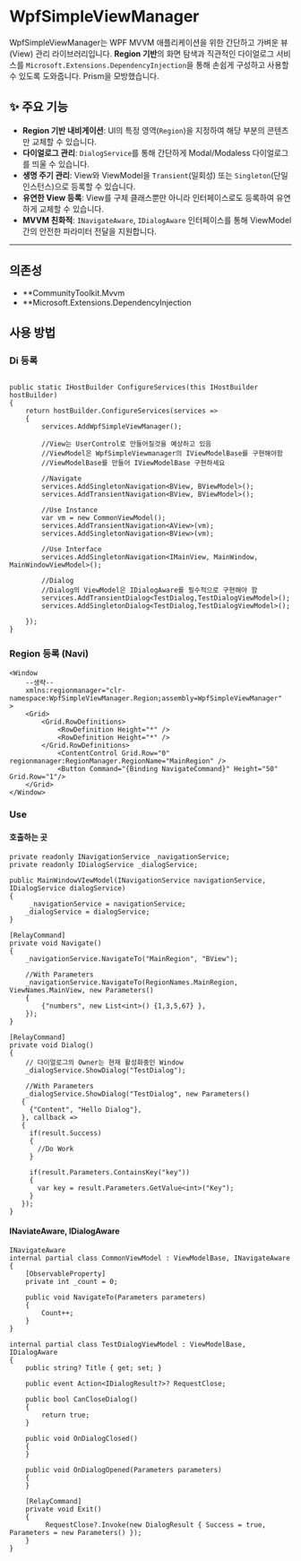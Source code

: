 # WpfSimpleViewManager

WpfSimpleViewManager는 WPF MVVM 애플리케이션을 위한 간단하고 가벼운 뷰(View) 관리 라이브러리입니다. **Region 기반**의 화면 탐색과 직관적인 다이얼로그 서비스를 `Microsoft.Extensions.DependencyInjection`을 통해 손쉽게 구성하고 사용할 수 있도록 도와줍니다.
Prism을 모방했습니다.

## ✨ 주요 기능

- **Region 기반 내비게이션**: UI의 특정 영역(`Region`)을 지정하여 해당 부분의 콘텐츠만 교체할 수 있습니다.
- **다이얼로그 관리**: `DialogService`를 통해 간단하게 Modal/Modaless 다이얼로그를 띄울 수 있습니다.
- **생명 주기 관리**: View와 ViewModel을 `Transient`(일회성) 또는 `Singleton`(단일 인스턴스)으로 등록할 수 있습니다.
- **유연한 View 등록**: View를 구체 클래스뿐만 아니라 인터페이스로도 등록하여 유연하게 교체할 수 있습니다.
- **MVVM 친화적**: `INavigateAware`, `IDialogAware` 인터페이스를 통해 ViewModel 간의 안전한 파라미터 전달을 지원합니다.

---

## 의존성

- **CommunityToolkit.Mvvm
- **Microsoft.Extensions.DependencyInjection


## 사용 방법

### Di 등록
```

public static IHostBuilder ConfigureServices(this IHostBuilder hostBuilder)
{
    return hostBuilder.ConfigureServices(services =>
    {
        services.AddWpfSimpleViewManager();

        //View는 UserControl로 만들어질것을 예상하고 있음
        //ViewModel은 WpfSimpleViewmanager의 IViewModelBase를 구현해야함
        //ViewModelBase를 만들어 IViewModelBase 구현하세요

        //Navigate
        services.AddSingletonNavigation<BView, BViewModel>();
        services.AddTransientNavigation<BView, BViewModel>();

        //Use Instance
        var vm = new CommonViewModel();
        services.AddTransientNavigation<AView>(vm);
        services.AddSingletonNavigation<BView>(vm);

        //Use Interface
        services.AddSingletonNavigation<IMainView, MainWindow, MainWindowViewModel>();
   
        //Dialog
        //Dialog의 ViewModel은 IDialogAware를 필수적으로 구현해야 함
        services.AddTransientDialog<TestDialog,TestDialogViewModel>();
        services.AddSingletonDialog<TestDialog,TestDialogViewModel>();

    });
}
```

### Region 등록 (Navi)
```
<Window
    --생략--
    xmlns:regionmanager="clr-namespace:WpfSimpleViewManager.Region;assembly=WpfSimpleViewManager"
>
    <Grid>
        <Grid.RowDefinitions>
            <RowDefinition Height="*" />
            <RowDefinition Height="*" />
        </Grid.RowDefinitions>
            <ContentControl Grid.Row="0" regionmanager:RegionManager.RegionName="MainRegion" />
            <Button Command="{Binding NavigateCommand}" Height="50" Grid.Row="1"/>
    </Grid>
</Window>

```

### Use
#### 호출하는 곳
```
private readonly INavigationService _navigationService;
private readonly IDialogService _dialogService;

public MainWindowVIewModel(INavigationService navigationService, IDialogService dialogService)
{
     _navigationService = navigationService;
    _dialogService = dialogService;
}

[RelayCommand]
private void Navigate()
{
    _navigationService.NavigateTo("MainRegion", "BView");

    //With Parameters
    _navigationService.NavigateTo(RegionNames.MainRegion, ViewNames.MainView, new Parameters()
    {
        {"numbers", new List<int>() {1,3,5,67} },
    });
}

[RelayCommand]
private void Dialog()
{
    // 다이얼로그의 Owner는 현재 활성화중인 Window
    _dialogService.ShowDialog("TestDialog");

    //With Parameters
    _dialogService.ShowDialog("TestDialog", new Parameters()
   {
     {"Content", "Hello Dialog"},
   }, callback =>
   {
     if(result.Success)
     {
       //Do Work
     }
     
     if(result.Parameters.ContainsKey("key"))
     {
       var key = result.Parameters.GetValue<int>("Key");
     }
   });
}
```
#### INaviateAware, IDialogAware
```
INavigateAware
internal partial class CommonViewModel : ViewModelBase, INavigateAware
{
    [ObservableProperty]
    private int _count = 0;

    public void NavigateTo(Parameters parameters)
    {
        Count++;
    }
}
```
```
internal partial class TestDialogViewModel : ViewModelBase, IDialogAware
{
    public string? Title { get; set; }

    public event Action<IDialogResult?>? RequestClose;

    public bool CanCloseDialog()
    {
        return true;   
    }

    public void OnDialogClosed()
    {
    }

    public void OnDialogOpened(Parameters parameters)
    {
    }

    [RelayCommand]
    private void Exit()
    {
         RequestClose?.Invoke(new DialogResult { Success = true, Parameters = new Parameters() });
    }
}

```
